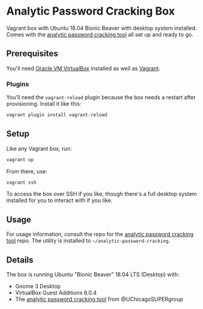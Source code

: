 # Analytic Password Cracking Box
Vagrant box with Ubuntu 18.04 Bionic Beaver with desktop system installed. Comes with the [analytic password cracking tool](https://github.com/UChicagoSUPERgroup/analytic-password-cracking) all set up and ready to go.

## Prerequisites
You'll need [Oracle VM VirtualBox](https://www.virtualbox.org/wiki/Downloads) installed as well as [Vagrant](https://www.vagrantup.com/downloads.html).

### Plugins
You'll need the `vagrant-reload` plugin because the box needs a restart after provisioning. Install it like this:

```bash
vagrant plugin install vagrant-reload
```

## Setup
Like any Vagrant box, run:

```bash
vagrant up
```

From there, use:

```bash
vagrant ssh
```

To access the box over SSH if you like, though there's a full desktop system installed for you to interact with if you like.

## Usage
For usage information, consult the repo for the [analytic password cracking tool](https://github.com/UChicagoSUPERgroup/analytic-password-cracking) repo. The utility is installed to `~/analytic-password-cracking`.

## Details
The box is running Ubuntu "Bionic Beaver" 18.04 LTS (Desktop) with:

* Gnome 3 Desktop
* VirtualBox Guest Additions 6.0.4
* The [analytic password cracking tool](https://github.com/UChicagoSUPERgroup/analytic-password-cracking) from @UChicagoSUPERgroup
